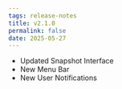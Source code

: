 ```yaml
---
tags: release-notes
title: v2.1.0
permalink: false
date: 2025-05-27
---
```


* Updated Snapshot Interface
* New Menu Bar
* New User Notifications